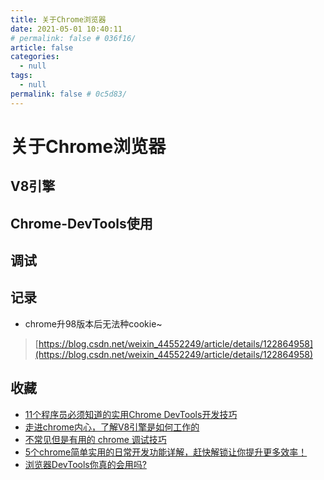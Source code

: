 ```yaml
---
title: 关于Chrome浏览器
date: 2021-05-01 10:40:11
# permalink: false # 036f16/
article: false
categories: 
  - null
tags: 
  - null
permalink: false # 0c5d83/
---
```


# 关于Chrome浏览器



## V8引擎


## Chrome-DevTools使用



## 调试



## 记录

- chrome升98版本后无法种cookie~
> [https://blog.csdn.net/weixin_44552249/article/details/122864958](https://blog.csdn.net/weixin_44552249/article/details/122864958)


## 收藏
- [11个程序员必须知道的实用Chrome DevTools开发技巧](https://mp.weixin.qq.com/s/uuiXyDYJbElkSB6hFbvMOQ)
- [走进chrome内心，了解V8引擎是如何工作的](https://segmentfault.com/a/1190000040331440)
- [不常见但是有用的 chrome 调试技巧](https://mp.weixin.qq.com/s/GVMcoJCQvtFI-9ZIUX9Ihw)
- [5个chrome简单实用的日常开发功能详解，赶快解锁让你提升更多效率！](https://juejin.cn/post/7115345192055963656)
- [浏览器DevTools你真的会用吗?](https://juejin.cn/post/7126188054821208100)